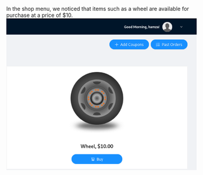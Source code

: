 In the shop menu, we noticed that items such as a wheel are available for purchase at a price of $10.
![image alt](https://github.com/BARGOUG/API_Testing/blob/main/Unrestricted%20Access%20to%20Sensitive%20Business%20Flows/images/Screenshot%202025-06-08%20151104.png?raw=true)
